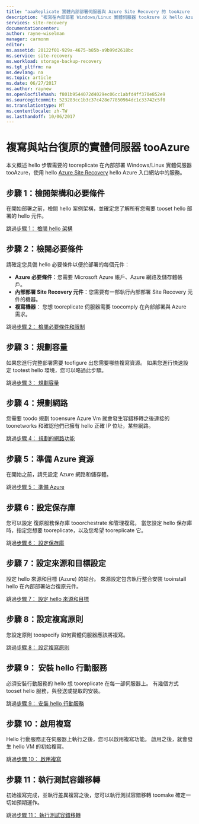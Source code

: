 ```yaml
---
title: "aaaReplicate 實體內部部署伺服器與 Azure Site Recovery 的 tooAzure |Microsoft 文件"
description: "複寫在內部部署 Windows/Linux 實體伺服器 tooAzure 以 hello Azure Site Recovery 服務上執行工作負載提供 hello 步驟的概觀。"
services: site-recovery
documentationcenter: 
author: rayne-wiselman
manager: carmonm
editor: 
ms.assetid: 20122f01-929a-4675-b85b-a9b99d2618bc
ms.service: site-recovery
ms.workload: storage-backup-recovery
ms.tgt_pltfrm: na
ms.devlang: na
ms.topic: article
ms.date: 06/27/2017
ms.author: raynew
ms.openlocfilehash: f801b9544072d4029ec06cc1abfd4ff370e852e9
ms.sourcegitcommit: 523283cc1b3c37c428e77850964dc1c33742c5f0
ms.translationtype: MT
ms.contentlocale: zh-TW
ms.lasthandoff: 10/06/2017
---
```

# <a name="replicate-physical-servers-tooazure-with-site-recovery"></a>複寫與站台復原的實體伺服器 tooAzure

本文概述 hello 步驟需要的 tooreplicate 在內部部署 Windows/Linux 實體伺服器 tooAzure，使用 hello [Azure Site Recovery](site-recovery-overview.md) hello Azure 入口網站中的服務。


## <a name="step-1-review-architecture-and-prerequisites"></a>步驟 1：檢閱架構和必要條件

在開始部署之前，檢閱 hello 案例架構，並確定您了解所有您需要 tooset hello 部署的 hello 元件。

跳過[步驟 1： 檢閱 hello 架構](physical-walkthrough-architecture.md)


## <a name="step-2-review-prerequisites"></a>步驟 2：檢閱必要條件

請確定您具備 hello 必要條件以便於部署的每個元件：

- **Azure 必要條件**：您需要 Microsoft Azure 帳戶、Azure 網路及儲存體帳戶。
- **內部部署 Site Recovery 元件**：您需要有一部執行內部部署 Site Recovery 元件的機器。
- **複寫機器**： 您想 tooreplicate 伺服器需要 toocomply 在內部部署與 Azure 需求。

跳過[步驟 2： 檢閱必要條件和限制](physical-walkthrough-prerequisites.md)

## <a name="step-3-plan-capacity"></a>步驟 3：規劃容量

如果您進行完整部署需要 toofigure 出您需要哪些複寫資源。 如果您進行快速設定 tootest hello 環境，您可以略過此步驟。

跳過[步驟 3： 規劃容量](physical-walkthrough-capacity.md)

## <a name="step-4-plan-networking"></a>步驟 4：規劃網路

您需要 toodo 規劃 tooensure Azure Vm 就會發生容錯移轉之後連接的 toonetworks 和確認他們已擁有 hello 正確 IP 位址，某些網路。

跳過[步驟 4： 規劃的網路功能](physical-walkthrough-network.md)

##  <a name="step-5-prepare-azure-resources"></a>步驟 5：準備 Azure 資源

在開始之前，請先設定 Azure 網路和儲存體。 

跳過[步驟 5： 準備 Azure](physical-walkthrough-prepare-azure.md)


## <a name="step-6-set-up-a-vault"></a>步驟 6：設定保存庫

您可以設定 復原服務保存庫 tooorchestrate 和管理複寫。 當您設定 hello 保存庫時，指定您想要 tooreplicate，以及您希望 tooreplicate 它。

跳過[步驟 6： 設定保存庫](physical-walkthrough-create-vault.md)

## <a name="step-7-configure-source-and-target-settings"></a>步驟 7：設定來源和目標設定

設定 hello 來源和目標 (Azure) 的站台。 來源設定包含執行整合安裝 tooinstall hello 在內部部署站台復原元件。

跳過[步驟 7： 設定 hello 來源和目標](physical-walkthrough-source-target.md)

## <a name="step-8-set-up-a-replication-policy"></a>步驟 8：設定複寫原則

您設定原則 toospecify 如何實體伺服器應該將複寫。

跳過[步驟 8： 設定複寫原則](physical-walkthrough-replication.md)

## <a name="step-9-install-hello-mobility-service"></a>步驟 9： 安裝 hello 行動服務

必須安裝行動服務的 hello 想 tooreplicate 在每一部伺服器上。 有幾個方式 tooset hello 服務，與發送或提取的安裝。

跳過[步驟 9： 安裝 hello 行動服務](physical-walkthrough-install-mobility.md)

## <a name="step-10-enable-replication"></a>步驟 10：啟用複寫

Hello 行動服務正在伺服器上執行之後，您可以啟用複寫功能。 啟用之後，就會發生 hello VM 的初始複寫。

跳過[步驟 10： 啟用複寫](physical-walkthrough-enable-replication.md)

## <a name="step-11-run-a-test-failover"></a>步驟 11：執行測試容錯移轉

初始複寫完成，並執行差異複寫之後，您可以執行測試容錯移轉 toomake 確定一切如預期運作。

跳過[步驟 11： 執行測試容錯移轉](physical-walkthrough-test-failover.md)

